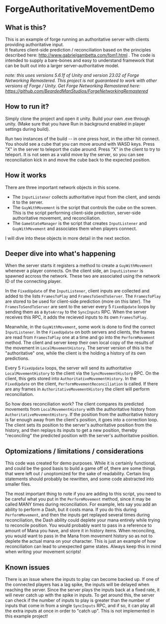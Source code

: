 # ForgeAuthoritativeMovementDemo
## What is this?
This is an example of forge running an authoritative server with clients providing authoritative input.  
It features client-side prediction / reconciliation based on the principles described here: http://www.gabrielgambetta.com/fpm1.html .
The code is intended to supply a bare-bones and easy to understand framework that can be built out into a larger server-authoritative model.

_note: this uses versions 5.6.1f of Unity and version 23.02 of Forge Networking Remastered.  This project is not guaranteed to work with other versions of Forge / Unity.  Get Forge Networking Remastered here: https://github.com/BeardedManStudios/ForgeNetworkingRemastered_

## How to run it?
Simply clone the project and open it unity.  Build your own .exe through unity.  (Make sure that you have Run in background enabled in player settings during build).  
  
Run two instances of the build -- in one press host, in the other hit connect.  You should see a cube that you can move around with WASD keys. 
Press "X" in the server to teleport the cube around.  Press "X" in the client to try to teleport.  It is not seen as a valid move by the server, so you can see reconciliation kick in and move the cube back to the expected position.
  
## How it works
There are three important network objects in this scene.  
* The ```InputListener``` collects authoritative input from the client, and sends it to the server.   
* The ```GuyWithMovement``` is the script that controls the cube on the screen. This is the script performing client-side prediction, server-side authoritative movement, and reconciliation.
* The ```GameStateManager``` is the script that creates ```InputListener``` and ```GuyWithMovement``` and associates them when players connect.

I will dive into these objects in more detail in the next section.

## Deeper dive into what's happening
When the server starts it registers a method to create a ```GuyWithMovement``` whenever a player connects.  On the client side, an ```InputListener``` is spawned accross the network. These two are associated using the network ID of the connecting player.  
  
    
In the ```FixedUpdate``` of the ```InputListener```, client inputs are collected and added to the lists ```FramesToPlay``` and ```FramesToSendToServer```.  The ```FramesToPlay``` are stored to be used for client-side prediction (more on this later).  The ```FramesToSendToServer``` are sent to the server every 5 ```FixedUpdate``` loops by sending them as a ```ByteArray``` to the ```SyncInputs``` RPC.  When the server receives this RPC, it adds the recieved inputs to its own ```FramesToPlay```. 
  
  
Meanwhile, in the ```GuyWithMovement```, some work is done to find the correct ```InputListener```.  In the ```FixedUpdate``` on both servers and clients, the frames are read from ```FramesToPlay``` one at a time and go into the ```PerformMovement``` method.  The client and server keep their own local copy of the results of the movement in ```LocalMovementHistory```. The server version of this is the "authoritative" one, while the client is the holding a history of its own predictions.  
  
  
Every 5 ```FixeUpdate``` loops, the server will send its authoritative ```LocalMovementHistory``` to the client via the ```SyncMovementHistory``` RPC.  On the client, this gets stored into ```AuthoritativeMovementHistory```.  In the ```FixedUpdate``` on the client, ```PerformMovementReconciliation``` is called.  If there are any frames in ```AuthoritativeMovementHistory``` the client will perform reconciliation.  
  
  
So how does reconciliation work?  The client compares its predicted movements from ```LocalMovementHistory``` with the authoritative history from ```AuthoritativeMovementHistory```.  If the position from the authoritative history is far enough away from the client's position, it goes into a correction loop.  The client sets its position to the server's authoritative position from the history, and then replays its inputs to get a new position, thereby "reconciling" the predicted position with the server's authoritative position.

## Optomizations / limitations / considerations
This code was created for demo purposes.  While it is certainly functional, and could be the good basis to build a game off of, there are some things that were left out / unoptomized for the sake of readability.  Certain linq statements should probably be rewritten, and some code abstracted into smaller files.  
  
The most important thing to note if you are adding to this script, you need to be careful what you put in the ```PerformMovement``` method, since it may be called MANY times during reconciliation.  For example, lets say you add an ability to perform a Dash, but it costs mana.  If you do this during ```PerformMovement```, and then the inputs get replayed several times during reconciliation, the Dash ability could deplete your mana entirely while trying to reconcile position.  You would probably want to pass in a reference to amount of Mana you have,  and store it in history items.  When reconciling, you would want to pass in the Mana from movement history so as not to deplete the actual mana on your character.  This is just an example of how reconciliation can lead to unexpected game states.  Always keep this in mind when writing your movement scripts!


## Known issues  
There is an issue where the inputs to play can become backed up.  If one of the connected players has a lag spike, the inputs will be delayed when reaching the server.  Since the server plays the inputs back at a fixed rate, it will never catch up with the spike in inputs.  To get around this, the server can check if the number of inputs to play is greater than the number of inputs that come in from a single ```SyncInputs``` RPC, and if so, it can play all the extra inputs at once in order to "catch up".  This is not implemented in this example project!

